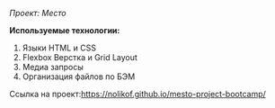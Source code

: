 
*Проект: Место*


**Используемые технологии:**

1. Языки HTML и CSS
2. Flexbox Верстка и Grid Layout
3. Медиа запросы
4. Организация файлов по БЭМ

Ссылка на проект:https://nolikof.github.io/mesto-project-bootcamp/
